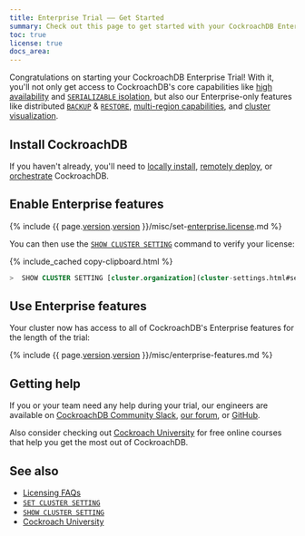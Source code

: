 ```yaml
---
title: Enterprise Trial –– Get Started
summary: Check out this page to get started with your CockroachDB Enterprise Trial
toc: true
license: true
docs_area: 
---
```


Congratulations on starting your CockroachDB Enterprise Trial! With it, you'll not only get access to CockroachDB's core capabilities like [high availability](frequently-asked-questions.html#how-does-cockroachdb-survive-failures) and [`SERIALIZABLE` isolation](frequently-asked-questions.html#how-is-cockroachdb-strongly-consistent), but also our Enterprise-only features like distributed [`BACKUP`](backup.html) &amp; [`RESTORE`](restore.html), [multi-region capabilities](multiregion-overview.html), and [cluster visualization](enable-node-map.html).

## Install CockroachDB

If you haven't already, you'll need to [locally install](install-cockroachdb.html), [remotely deploy](manual-deployment.html), or [orchestrate](orchestration.html) CockroachDB.

## Enable Enterprise features

{% include {{ page.[version](cluster-settings.html#setting-version).[version](cluster-settings.html#setting-version) }}/misc/set-[enterprise.license](cluster-settings.html#setting-enterprise-license).md %}

You can then use the [`SHOW CLUSTER SETTING`](set-cluster-setting.html) command to verify your license:

{% include_cached copy-clipboard.html %}
~~~ sql
>  SHOW CLUSTER SETTING [cluster.organization](cluster-settings.html#setting-cluster-organization);
~~~

## Use Enterprise features

Your cluster now has access to all of CockroachDB's Enterprise features for the length of the trial:

{% include {{ page.[version](cluster-settings.html#setting-version).[version](cluster-settings.html#setting-version) }}/misc/enterprise-features.md %}

## Getting help

If you or your team need any help during your trial, our engineers are available on [CockroachDB Community Slack](https://cockroachdb.slack.com), [our forum](https://forum.cockroachlabs.com/), or [GitHub](https://github.com/cockroachdb/cockroach).

Also consider checking out [Cockroach University](https://university.cockroachlabs.com/) for free online courses that help you get the most out of CockroachDB.

## See also

- [Licensing FAQs](licensing-faqs.html)
- [`SET CLUSTER SETTING`](set-cluster-setting.html)
- [`SHOW CLUSTER SETTING`](show-cluster-setting.html)
- [Cockroach University](https://university.cockroachlabs.com/)
